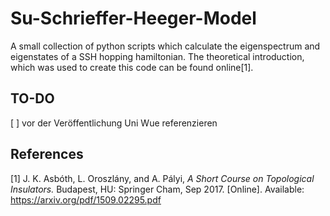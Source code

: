 # Su-Schrieffer-Heeger-Model
 A small collection of python scripts which calculate the eigenspectrum and eigenstates of a SSH hopping hamiltonian.
 The theoretical introduction, which was used to create this code can be found online[1].

## TO-DO
[ ] vor der Veröffentlichung Uni Wue referenzieren

## References
[1] J. K. Asbóth, L. Oroszlány, and A. Pályi, *A Short Course on Topological Insulators.* Budapest, HU: Springer Cham, Sep 2017. [Online]. Available: https://arxiv.org/pdf/1509.02295.pdf
